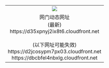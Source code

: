 ﻿<table>
  <tr></tr>
  <tr><td colspan=2 align=center><img src="https://d35xpnyj2ix8t6.cloudfront.net/Up/oGate.jpg" /></td></tr>
  <tr><td colspan=2 align=center>网门动态网址<br/>(最新)
<br>https://d35xpnyj2ix8t6.cloudfront.net
<br/><br/>(以下网址可能失效)
<br>https://d2jcosypm7px03.cloudfront.net
<br>https://dbcbfel4nbxlg.cloudfront.net
    </td>
  </tr>
</table>
